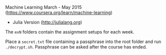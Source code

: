 Machine Learning March - May 2015 (https://www.coursera.org/learn/machine-learning)

- Julia Version (http://julialang.org)

The `exN` folders contain the assignment setups for each week.

Place a `secret.txt` file containing a passphrase into the root folder and run `./decrypt.sh`.
Passphrase can be asked after the course has ended. 
